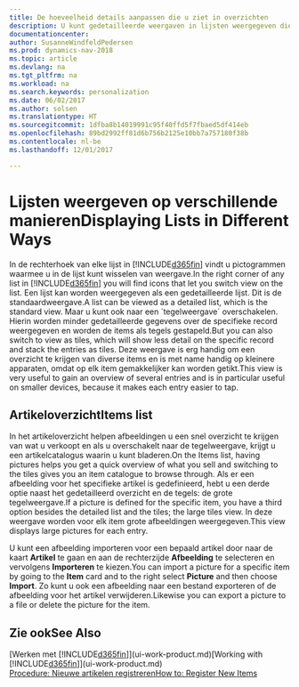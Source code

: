 ```yaml
---
title: De hoeveelheid details aanpassen die u ziet in overzichten
description: U kunt gedetailleerde weergaven in lijsten weergegeven die meer informatie bieden, of als tekens die gemakkelijk visueel te scannen zijn.
documentationcenter: 
author: SusanneWindfeldPedersen
ms.prod: dynamics-nav-2018
ms.topic: article
ms.devlang: na
ms.tgt_pltfrm: na
ms.workload: na
ms.search.keywords: personalization
ms.date: 06/02/2017
ms.author: solsen
ms.translationtype: HT
ms.sourcegitcommit: 1dfba8b14019991c95f40ffd5f7fbaed5df414eb
ms.openlocfilehash: 89bd2992ff81d6b756b2125e10bb7a757180f38b
ms.contentlocale: nl-be
ms.lasthandoff: 12/01/2017

---
```

# <a name="displaying-lists-in-different-ways"></a><span data-ttu-id="75545-103">Lijsten weergeven op verschillende manieren</span><span class="sxs-lookup"><span data-stu-id="75545-103">Displaying Lists in Different Ways</span></span>
<span data-ttu-id="75545-104">In de rechterhoek van elke lijst in [!INCLUDE[d365fin](includes/d365fin_md.md)] vindt u pictogrammen waarmee u in de lijst kunt wisselen van weergave.</span><span class="sxs-lookup"><span data-stu-id="75545-104">In the right corner of any list in [!INCLUDE[d365fin](includes/d365fin_md.md)] you will find icons that let you switch view on the list.</span></span> <span data-ttu-id="75545-105">Een lijst kan worden weergegeven als een gedetailleerde lijst. Dit is de standaardweergave.</span><span class="sxs-lookup"><span data-stu-id="75545-105">A list can be viewed as a detailed list, which is the standard view.</span></span> <span data-ttu-id="75545-106">Maar u kunt ook naar een ´tegelweergave´ overschakelen. Hierin worden minder gedetailleerde gegevens over de specifieke record weergegeven en worden de items als tegels gestapeld.</span><span class="sxs-lookup"><span data-stu-id="75545-106">But you can also switch to view as tiles, which will show less detail on the specific record and stack the entries as tiles.</span></span> <span data-ttu-id="75545-107">Deze weergave is erg handig om een overzicht te krijgen van diverse items en is met name handig op kleinere apparaten, omdat op elk item gemakkelijker kan worden getikt.</span><span class="sxs-lookup"><span data-stu-id="75545-107">This view is very useful to gain an overview of several entries and is in particular useful on smaller devices, because it makes each entry easier to tap.</span></span>

## <a name="items-list"></a><span data-ttu-id="75545-108">Artikeloverzicht</span><span class="sxs-lookup"><span data-stu-id="75545-108">Items list</span></span>
<span data-ttu-id="75545-109">In het artikeloverzicht helpen afbeeldingen u een snel overzicht te krijgen van wat u verkoopt en als u overschakelt naar de tegelweergave, krijgt u een artikelcatalogus waarin u kunt bladeren.</span><span class="sxs-lookup"><span data-stu-id="75545-109">On the Items list, having pictures helps you get a quick overview of what you sell and switching to the tiles gives you an item catalogue to browse through.</span></span> <span data-ttu-id="75545-110">Als er een afbeelding voor het specifieke artikel is gedefinieerd, hebt u een derde optie naast het gedetailleerd overzicht en de tegels: de grote tegelweergave.</span><span class="sxs-lookup"><span data-stu-id="75545-110">If a picture is defined for the specific item, you have a third option besides the detailed list and the tiles; the large tiles view.</span></span> <span data-ttu-id="75545-111">In deze weergave worden voor elk item grote afbeeldingen weergegeven.</span><span class="sxs-lookup"><span data-stu-id="75545-111">This view displays large pictures for each entry.</span></span>

<span data-ttu-id="75545-112">U kunt een afbeelding importeren voor een bepaald artikel door naar de kaart **Artikel** te gaan en aan de rechterzijde **Afbeelding** te selecteren en vervolgens **Importeren** te kiezen.</span><span class="sxs-lookup"><span data-stu-id="75545-112">You can import a picture for a specific item by going to the **Item** card and to the right select **Picture** and then choose **Import**.</span></span> <span data-ttu-id="75545-113">Zo kunt u ook een afbeelding naar een bestand exporteren of de afbeelding voor het artikel verwijderen.</span><span class="sxs-lookup"><span data-stu-id="75545-113">Likewise you can export a picture to a file or delete the picture for the item.</span></span>  

## <a name="see-also"></a><span data-ttu-id="75545-114">Zie ook</span><span class="sxs-lookup"><span data-stu-id="75545-114">See Also</span></span>
<span data-ttu-id="75545-115">[Werken met [!INCLUDE[d365fin](includes/d365fin_md.md)]](ui-work-product.md)</span><span class="sxs-lookup"><span data-stu-id="75545-115">[Working with [!INCLUDE[d365fin](includes/d365fin_md.md)]](ui-work-product.md)</span></span>  
[<span data-ttu-id="75545-116">Procedure: Nieuwe artikelen registreren</span><span class="sxs-lookup"><span data-stu-id="75545-116">How to: Register New Items</span></span>](inventory-how-register-new-items.md)  

